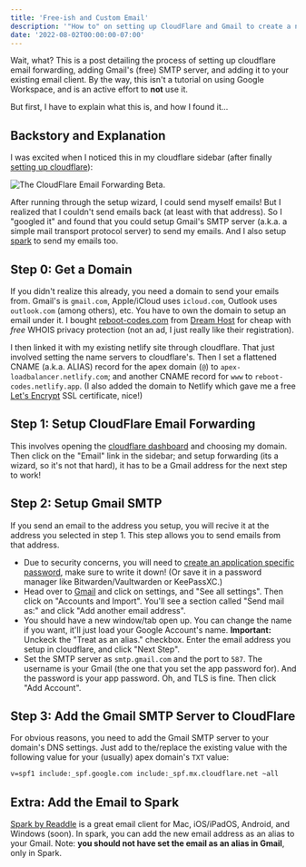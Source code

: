 ```yaml
---
title: 'Free-ish and Custom Email'
description: '"How to" on setting up CloudFlare and Gmail to create a nice, custom, email.'
date: '2022-08-02T00:00:00-07:00'
---
```


Wait, what? This is a post detailing the process of setting up cloudflare email forwarding, adding Gmail's (free) SMTP server, and adding it to your existing email client. By the way, this isn't a tutorial on using Google Workspace, and is an active effort to **not** use it.

But first, I have to explain what this is, and how I found it...

## Backstory and Explanation

I was excited when I noticed this in my cloudflare sidebar (after finally [setting up cloudflare](/blog/adding-rss-and-fixing-hosting)):

![The CloudFlare Email Forwarding Beta.](/cloudflare-email-forwarding-beta-2022-08-02.png)

After running through the setup wizard, I could send myself emails! But I realized that I couldn't send emails back (at least with that address). So I "googled it" and found that you could setup Gmail's SMTP server (a.k.a. a simple mail transport protocol server) to send my emails. And I also setup [spark](https://sparkmailapp.com/) to send my emails too.

## Step 0: Get a Domain

If you didn't realize this already, you need a domain to send your emails from. Gmail's is `gmail.com`, Apple/iCloud uses `icloud.com`, Outlook uses `outlook.com` (among others), etc. You have to own the domain to setup an email under it. I bought [reboot-codes.com](https://reboot-codes.com) from [Dream Host](https://www.dreamhost.com/) for cheap with _free_ WHOIS privacy protection (not an ad, I just really like their registration).

I then linked it with my existing netlify site through cloudflare. That just involved setting the name servers to cloudflare's. Then I set a flattened CNAME (a.k.a. ALIAS) record for the apex domain (`@`) to `apex-loadbalancer.netlify.com`; and another CNAME record for `www` to `reboot-codes.netlify.app`. (I also added the domain to Netlify which gave me a free [Let's Encrypt](https://letsencrypt.org/) SSL certificate, nice!)

## Step 1: Setup CloudFlare Email Forwarding

This involves opening the [cloudflare dashboard](https://dash.cloudflare.com/) and choosing my domain. Then click on the "Email" link in the sidebar; and setup forwarding (its a wizard, so it's not that hard), it has to be a Gmail address for the next step to work!

## Step 2: Setup Gmail SMTP

If you send an email to the address you setup, you will recive it at the address you selected in step 1. This step allows you to send emails from that address.

- Due to security concerns, you will need to [create an application specific password](https://myaccount.google.com/apppasswords), make sure to write it down! (Or save it in a password manager like Bitwarden/Vaultwarden or KeePassXC.)
- Head over to [Gmail](https://gmail.com) and click on settings, and "See all settings". Then click on "Accounts and Import". You'll see a section called "Send mail as:" and click "Add another email address".
- You should have a new window/tab open up. You can change the name if you want, it'll just load your Google Account's name. **Important:** Unckeck the "Treat as an alias." checkbox. Enter the email address you setup in cloudflare, and click "Next Step".
- Set the SMTP server as `smtp.gmail.com` and the port to `587`. The username is your Gmail (the one that you set the app password for). And the password is your app password. Oh, and TLS is fine. Then click "Add Account".

## Step 3: Add the Gmail SMTP Server to CloudFlare

For obvious reasons, you need to add the Gmail SMTP server to your domain's DNS settings. Just add to the/replace the existing value with the following value for your (usually) apex domain's `TXT` value:

```txt
v=spf1 include:_spf.google.com include:_spf.mx.cloudflare.net ~all
```

## Extra: Add the Email to Spark

[Spark by Readdle](https://sparkmailapp.com/) is a great email client for Mac, iOS/iPadOS, Android, and Windows (soon). In spark, you can add the new email address as an alias to your Gmail. Note: **you should not have set the email as an alias in Gmail**, only in Spark.
